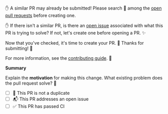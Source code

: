 ✋ A similar PR may already be submitted!
Please search 🔎 among the [open pull requests][open-prs] before creating one.

✋ If there isn't a similar PR, is there an [open issue][open-issues] associated 
with what this PR is trying to solve?
If not, let's create one before opening a PR. ✨

Now that you've checked, it's time to create your PR. 📝
Thanks for submitting! 🙏

For more information, see the [contributing guide][contributing]. 👫

**Summary**

<!-- Summary of the PR -->

Explain the **motivation** for making this change. What existing problem does the pull request solve? 🤔

* [ ] 👯 This PR is not a duplicate
* [ ] 📬 This PR addresses an open issue
* [ ] ✅ This PR has passed CI

[contributing]: https://github.com/rustwasm/book/blob/master/CONTRIBUTING.md
[open-prs]: https://github.com/rustwasm/book/pulls
[open-issues]: https://github.com/rustwasm/book/issues
